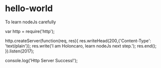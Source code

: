 # hello-world
To learn nodeJs carefully

var http = require('http');

http.createServer(function(req, res){
  res.writeHead(200,{'Content-Type': 'text/plain'});
  res.write('I am Holoncaro, learn nodeJs next step.');
  res.end();
}).listen(2017);

console.log('Http Server Success!');
